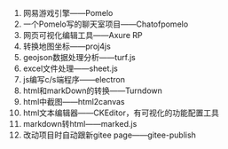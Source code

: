 1. 网易游戏引擎——Pomelo
2. 一个Pomelo写的聊天室项目——Chatofpomelo
3. 网页可视化编辑工具——Axure RP
4. 转换地图坐标——proj4js
5. geojson数据处理分析——turf.js
6. excel文件处理——sheet.js
7. js编写c/s端程序——electron
8. html和markDown的转换——Turndown
9. html中截图——html2canvas
10. html文本编辑器——CKEditor，有可视化的功能配置工具
11. markdown转html——marked.js
12. 改动项目时自动跟新gitee page——gitee-publish